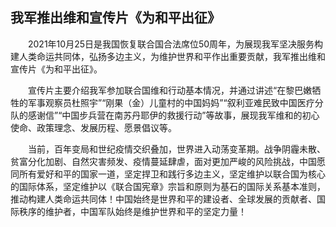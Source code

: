 ## 我军推出维和宣传片《为和平出征》
　　2021年10月25日是我国恢复联合国合法席位50周年，为展现我军坚决服务构建人类命运共同体，弘扬多边主义，为维护世界和平作出重要贡献，我军推出维和宣传片《为和平出征》。

　　宣传片主要介绍我军参加联合国维和行动基本情况，并通过讲述“在黎巴嫩牺牲的军事观察员杜照宇”“刚果（金）儿童村的中国妈妈”“叙利亚难民致中国医疗分队的感谢信”“中国步兵营在南苏丹耶伊的救援行动”等故事，展现我军维和的初心使命、政策理念、发展历程、愿景倡议等。

　　当前，百年变局和世纪疫情交织叠加，世界进入动荡变革期。战争阴霾未散、贫富分化加剧、自然灾害频发、疫情蔓延肆虐，面对更加严峻的风险挑战，中国愿同所有爱好和平的国家一道，坚定捍卫和践行多边主义，坚定维护以联合国为核心的国际体系，坚定维护以《联合国宪章》宗旨和原则为基石的国际关系基本准则，推动构建人类命运共同体！中国始终是世界和平的建设者、全球发展的贡献者、国际秩序的维护者，中国军队始终是维护世界和平的坚定力量！


